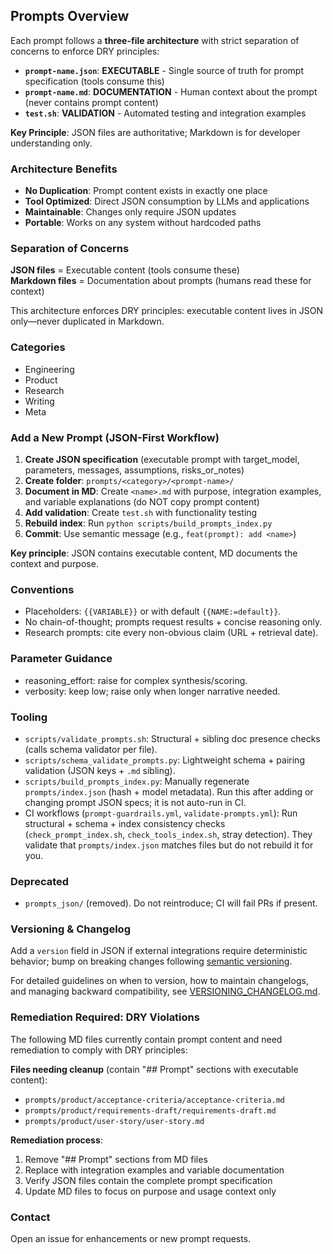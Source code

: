 ## Prompts Overview

Each prompt follows a **three-file architecture** with strict separation of concerns to enforce DRY principles:

- **`prompt-name.json`**: **EXECUTABLE** - Single source of truth for prompt specification (tools consume this)
- **`prompt-name.md`**: **DOCUMENTATION** - Human context about the prompt (never contains prompt content)  
- **`test.sh`**: **VALIDATION** - Automated testing and integration examples

**Key Principle**: JSON files are authoritative; Markdown is for developer understanding only.

### Architecture Benefits
- **No Duplication**: Prompt content exists in exactly one place
- **Tool Optimized**: Direct JSON consumption by LLMs and applications
- **Maintainable**: Changes only require JSON updates
- **Portable**: Works on any system without hardcoded paths

### Separation of Concerns
**JSON files** = Executable content (tools consume these)  
**Markdown files** = Documentation about prompts (humans read these for context)

This architecture enforces DRY principles: executable content lives in JSON only—never duplicated in Markdown.

### Categories
- Engineering
- Product
- Research
- Writing
- Meta

### Add a New Prompt (JSON-First Workflow)
1. **Create JSON specification** (executable prompt with target_model, parameters, messages, assumptions, risks_or_notes)
2. **Create folder**: `prompts/<category>/<prompt-name>/` 
3. **Document in MD**: Create `<name>.md` with purpose, integration examples, and variable explanations (do NOT copy prompt content)
4. **Add validation**: Create `test.sh` with functionality testing
5. **Rebuild index**: Run `python scripts/build_prompts_index.py`
6. **Commit**: Use semantic message (e.g., `feat(prompt): add <name>`)

**Key principle**: JSON contains executable content, MD documents the context and purpose.

### Conventions
- Placeholders: `{{VARIABLE}}` or with default `{{NAME:=default}}`.
- No chain-of-thought; prompts request results + concise reasoning only.
- Research prompts: cite every non-obvious claim (URL + retrieval date).

### Parameter Guidance
- reasoning_effort: raise for complex synthesis/scoring.
- verbosity: keep low; raise only when longer narrative needed.

### Tooling
- `scripts/validate_prompts.sh`: Structural + sibling doc presence checks (calls schema validator per file).
- `scripts/schema_validate_prompts.py`: Lightweight schema + pairing validation (JSON keys + `.md` sibling).
- `scripts/build_prompts_index.py`: Manually regenerate `prompts/index.json` (hash + model metadata). Run this after adding or changing prompt JSON specs; it is not auto-run in CI.
- CI workflows (`prompt-guardrails.yml`, `validate-prompts.yml`): Run structural + schema + index consistency checks (`check_prompt_index.sh`, `check_tools_index.sh`, stray detection). They validate that `prompts/index.json` matches files but do not rebuild it for you.

### Deprecated
- `prompts_json/` (removed). Do not reintroduce; CI will fail PRs if present.

### Versioning & Changelog
Add a `version` field in JSON if external integrations require deterministic behavior; bump on breaking changes following [semantic versioning](VERSIONING_CHANGELOG.md).

For detailed guidelines on when to version, how to maintain changelogs, and managing backward compatibility, see [VERSIONING_CHANGELOG.md](VERSIONING_CHANGELOG.md).

### Remediation Required: DRY Violations

The following MD files currently contain prompt content and need remediation to comply with DRY principles:

**Files needing cleanup** (contain "## Prompt" sections with executable content):
- `prompts/product/acceptance-criteria/acceptance-criteria.md`
- `prompts/product/requirements-draft/requirements-draft.md`  
- `prompts/product/user-story/user-story.md`

**Remediation process**:
1. Remove "## Prompt" sections from MD files
2. Replace with integration examples and variable documentation
3. Verify JSON files contain the complete prompt specification
4. Update MD files to focus on purpose and usage context only

### Contact
Open an issue for enhancements or new prompt requests.
